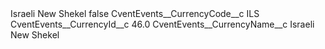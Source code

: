<?xml version="1.0" encoding="UTF-8"?>
<CustomMetadata xmlns="http://soap.sforce.com/2006/04/metadata" xmlns:xsi="http://www.w3.org/2001/XMLSchema-instance" xmlns:xsd="http://www.w3.org/2001/XMLSchema">
    <label>Israeli New Shekel</label>
    <protected>false</protected>
    <values>
        <field>CventEvents__CurrencyCode__c</field>
        <value xsi:type="xsd:string">ILS</value>
    </values>
    <values>
        <field>CventEvents__CurrencyId__c</field>
        <value xsi:type="xsd:double">46.0</value>
    </values>
    <values>
        <field>CventEvents__CurrencyName__c</field>
        <value xsi:type="xsd:string">Israeli New Shekel</value>
    </values>
</CustomMetadata>
